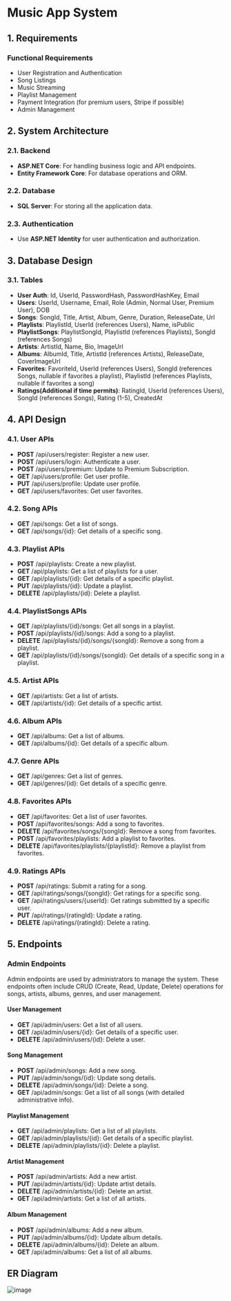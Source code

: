 # Music App System

## 1. Requirements

### Functional Requirements

- User Registration and Authentication
- Song Listings
- Music Streaming
- Playlist Management
- Payment Integration (for premium users, Stripe if possible)
- Admin Management

## 2. System Architecture

### 2.1. Backend

- **ASP.NET Core**: For handling business logic and API endpoints.
- **Entity Framework Core**: For database operations and ORM.

### 2.2. Database

- **SQL Server**: For storing all the application data.

### 2.3. Authentication

- Use **ASP.NET Identity** for user authentication and authorization.

## 3. Database Design

### 3.1. Tables

- **User Auth**: Id, UserId, PasswordHash, PasswordHashKey, Email
- **Users**: UserId, Username, Email, Role (Admin, Normal User, Premium User), DOB
- **Songs**: SongId, Title, Artist, Album, Genre, Duration, ReleaseDate, Url
- **Playlists**: PlaylistId, UserId (references Users), Name, isPublic
- **PlaylistSongs**: PlaylistSongId, PlaylistId (references Playlists), SongId (references Songs)
- **Artists**: ArtistId, Name, Bio, ImageUrl
- **Albums**: AlbumId, Title, ArtistId (references Artists), ReleaseDate, CoverImageUrl
- **Favorites**: FavoriteId, UserId (references Users), SongId (references Songs, nullable if favorites a playlist), PlaylistId (references Playlists, nullable if favorites a song)
- **Ratings(Additional if time permits)**: RatingId, UserId (references Users), SongId (references Songs), Rating (1-5), CreatedAt

## 4. API Design

### 4.1. User APIs

- **POST** /api/users/register: Register a new user.
- **POST** /api/users/login: Authenticate a user.
- **POST** /api/users/premium: Update to Premium Subscription.
- **GET** /api/users/profile: Get user profile.
- **PUT** /api/users/profile: Update user profile.
- **GET** /api/users/favorites: Get user favorites.

### 4.2. Song APIs

- **GET** /api/songs: Get a list of songs.
- **GET** /api/songs/{id}: Get details of a specific song.

### 4.3. Playlist APIs

- **POST** /api/playlists: Create a new playlist.
- **GET** /api/playlists: Get a list of playlists for a user.
- **GET** /api/playlists/{id}: Get details of a specific playlist.
- **PUT** /api/playlists/{id}: Update a playlist.
- **DELETE** /api/playlists/{id}: Delete a playlist.

### 4.4. PlaylistSongs APIs

- **GET** /api/playlists/{id}/songs: Get all songs in a playlist.
- **POST** /api/playlists/{id}/songs: Add a song to a playlist.
- **DELETE** /api/playlists/{id}/songs/{songId}: Remove a song from a playlist.
- **GET** /api/playlists/{id}/songs/{songId}: Get details of a specific song in a playlist.

### 4.5. Artist APIs

- **GET** /api/artists: Get a list of artists.
- **GET** /api/artists/{id}: Get details of a specific artist.

### 4.6. Album APIs

- **GET** /api/albums: Get a list of albums.
- **GET** /api/albums/{id}: Get details of a specific album.

### 4.7. Genre APIs

- **GET** /api/genres: Get a list of genres.
- **GET** /api/genres/{id}: Get details of a specific genre.

### 4.8. Favorites APIs

- **GET** /api/favorites: Get a list of user favorites.
- **POST** /api/favorites/songs: Add a song to favorites.
- **DELETE** /api/favorites/songs/{songId}: Remove a song from favorites.
- **POST** /api/favorites/playlists: Add a playlist to favorites.
- **DELETE** /api/favorites/playlists/{playlistId}: Remove a playlist from favorites.

### 4.9. Ratings APIs

- **POST** /api/ratings: Submit a rating for a song.
- **GET** /api/ratings/songs/{songId}: Get ratings for a specific song.
- **GET** /api/ratings/users/{userId}: Get ratings submitted by a specific user.
- **PUT** /api/ratings/{ratingId}: Update a rating.
- **DELETE** /api/ratings/{ratingId}: Delete a rating.

## 5. Endpoints

### Admin Endpoints

Admin endpoints are used by administrators to manage the system. These endpoints often include CRUD (Create, Read, Update, Delete) operations for songs, artists, albums, genres, and user management.

#### User Management

- **GET** /api/admin/users: Get a list of all users.
- **GET** /api/admin/users/{id}: Get details of a specific user.
- **DELETE** /api/admin/users/{id}: Delete a user.

#### Song Management

- **POST** /api/admin/songs: Add a new song.
- **PUT** /api/admin/songs/{id}: Update song details.
- **DELETE** /api/admin/songs/{id}: Delete a song.
- **GET** /api/admin/songs: Get a list of all songs (with detailed administrative info).

#### Playlist Management

- **GET** /api/admin/playlists: Get a list of all playlists.
- **GET** /api/admin/playlists/{id}: Get details of a specific playlist.
- **DELETE** /api/admin/playlists/{id}: Delete a playlist.

#### Artist Management

- **POST** /api/admin/artists: Add a new artist.
- **PUT** /api/admin/artists/{id}: Update artist details.
- **DELETE** /api/admin/artists/{id}: Delete an artist.
- **GET** /api/admin/artists: Get a list of all artists.

#### Album Management

- **POST** /api/admin/albums: Add a new album.
- **PUT** /api/admin/albums/{id}: Update album details.
- **DELETE** /api/admin/albums/{id}: Delete an album.
- **GET** /api/admin/albums: Get a list of all albums.

## ER Diagram

![image](./ERD.png)
